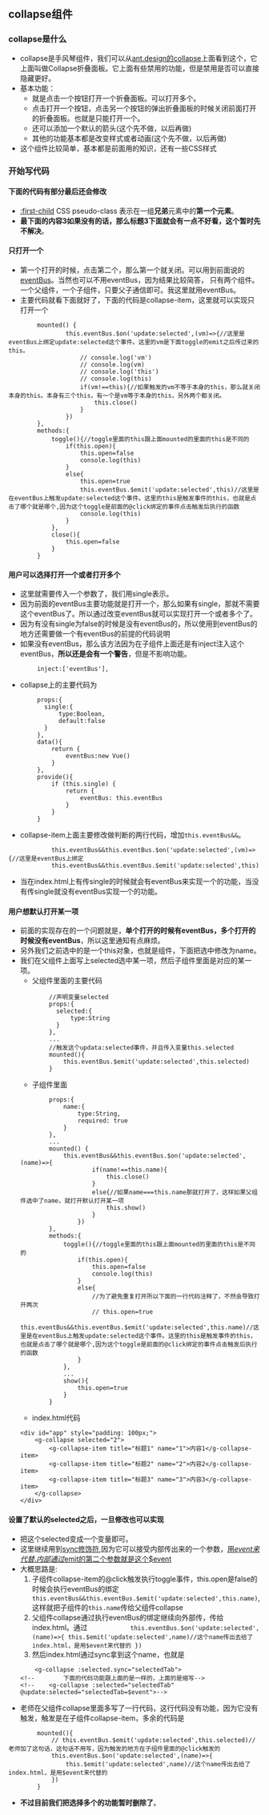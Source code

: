 ## collapse组件
### collapse是什么
* collapse是手风琴组件，我们可以从[ant.design的collapse](https://ant.design/components/collapse-cn/)上面看到这个，它上面叫做Collapse折叠面板。它上面有些禁用的功能，但是禁用是否可以直接隐藏更好。
* 基本功能：
    * 就是点击一个按钮打开一个折叠面板。可以打开多个。
    * 点击打开一个按钮，点击另一个按钮的弹出折叠面板的时候关闭前面打开的折叠面板。也就是只能打开一个。
    * 还可以添加一个默认的箭头(这个先不做，以后再做)
    * 其他的功能基本都是改变样式或者动画(这个先不做，以后再做)
* 这个组件比较简单，基本都是前面用的知识，还有一些CSS样式
### 开始写代码
#### 下面的代码有部分最后还会修改
* [:first-child](https://developer.mozilla.org/zh-CN/docs/Web/CSS/:first-child) CSS pseudo-class 表示在一组**兄弟**元素中的**第一个元素**。
* **最下面的内容3如果没有的话，那么标题3下面就会有一点不好看，这个暂时先不解决**。
#### 只打开一个
* 第一个打开的时候，点击第二个，那么第一个就关闭。可以用到前面说的[eventBus](https://github.com/bomber063/DIY-UI-frame-by-Vue-for-all/tree/tabs)。当然也可以不用eventBus，因为结果比较简答， 只有两个组件。一个父组件，一个子组件，只要父子通信即可。我这里就用eventBus。
* 主要代码就看下面就好了，下面的代码是collapse-item，这里就可以实现只打开一个
```
        mounted() {
                this.eventBus.$on('update:selected',(vm)=>{//这里是eventBus上绑定update:selected这个事件。这里的vm是下面toggle的emit之后传过来的this。
                    // console.log('vm')
                    // console.log(vm)
                    // console.log('this')
                    // console.log(this)
                    if(vm!==this){//如果触发的vm不等于本身的this，那么就关闭本身的this。本身有三个this，有一个是vm等于本身的this，另外两个都关闭。
                        this.close()
                    }
                })
        },
        methods:{
            toggle(){//toggle里面的this跟上面mounted的里面的this是不同的
                if(this.open){
                    this.open=false
                    console.log(this)
                }
                else{
                    this.open=true
                    this.eventBus.$emit('update:selected',this)//这里是在eventBus上触发update:selected这个事件。这里的this是触发事件的this，也就是点击了哪个就是哪个,因为这个toggle是前面的@click绑定的事件点击触发后执行的函数
                    console.log(this)
                }
            },
            close(){
                this.open=false
            }
        }
```
#### 用户可以选择打开一个或者打开多个
* 这里就需要传入一个参数了，我们用single表示。
* 因为前面的eventBus主要功能就是打开一个，那么如果有single，那就不需要这个eventBus了。所以通过改变eventBus就可以实现打开一个或者多个了。
* 因为有没有single为false的时候是没有eventBus的，所以使用到eventBus的地方还需要做一个有eventBus的前提的代码说明
* 如果没有eventBus，那么该方法因为在子组件上面还是有inject注入这个eventBus，**所以还是会有一个警告**，但是不影响功能。
```
        inject:['eventBus'],
```
* collapse上的主要代码为
```
        props:{
          single:{
              type:Boolean,
              default:false
          }
        },
        data(){
            return {
                eventBus:new Vue()
            }
        },
        provide(){
            if (this.single) {
                return {
                    eventBus: this.eventBus
                }
            }
        }
```
* collapse-item上面主要修改做判断的两行代码，增加`this.eventBus&&`。
```
            this.eventBus&&this.eventBus.$on('update:selected',(vm)=>{//这里是eventBus上绑定
            this.eventBus&&this.eventBus.$emit('update:selected',this)
```
* 当在index.html上有传single的时候就会有eventBus来实现一个的功能，当没有传single就没有eventBus实现一个的功能。
#### 用户想默认打开某一项
* 前面的实现存在的一个问题就是，**单个打开的时候有eventBus，多个打开的时候没有eventBus**，所以这里通知有点麻烦。
* 另外我们之前选中的是一个this对象，也就是组件，下面把选中修改为name。
* 我们在父组件上面写上selected选中某一项，然后子组件里面是对应的某一项。
    * 父组件里面的主要代码
    ```
            //声明变量selected
            props:{
              selected:{
                  type:String
              }
            },
            ...
            //触发这个updata:selected事件，并且传入变量this.selected
            mounted(){
                this.eventBus.$emit('update:selected',this.selected)
            }
    ```
    * 子组件里面
    ```
            props:{
                name:{
                    type:String,
                    required: true
                }
            },
            ...
            mounted() {
                this.eventBus&&this.eventBus.$on('update:selected',(name)=>{
                        if(name!==this.name){
                            this.close()
                        }
                        else{//如果name===this.name那就打开了，这样如果父组件选中了name，就打开默认打开某一项
                            this.show()
                        }
                    })
            },
            methods:{
                toggle(){//toggle里面的this跟上面mounted的里面的this是不同的
                    if(this.open){
                        this.open=false
                        console.log(this)
                    }
                    else{
                        //为了避免重复打开所以下面的一行代码注释了，不然会导致打开两次
                        // this.open=true
                        this.eventBus&&this.eventBus.$emit('update:selected',this.name)//这里是在eventBus上触发update:selected这个事件。这里的this是触发事件的this，也就是点击了哪个就是哪个,因为这个toggle是前面的@click绑定的事件点击触发后执行的函数
                    }
                },
                ...
                show(){
                    this.open=true
                }
            }
    ```
    * index.html代码
    ```
    <div id="app" style="padding: 100px;">
        <g-collapse selected="2">
            <g-collapse-item title="标题1" name="1">内容1</g-collapse-item>
            <g-collapse-item title="标题2" name="2">内容2</g-collapse-item>
            <g-collapse-item title="标题3" name="3">内容3</g-collapse-item>
        </g-collapse>
    </div>
    ```
#### 设置了默认的selected之后，一旦修改也可以实现
* 把这个selected变成一个变量即可。
* 这里继续用到[sync修饰符](https://cn.vuejs.org/v2/guide/components-custom-events.html#sync-%E4%BF%AE%E9%A5%B0%E7%AC%A6),因为它可以接受内部传出来的一个参数，[用$event来代替.内部通过$emit的第二个参数就是这个$event](https://cn.vuejs.org/v2/guide/components.html#%E4%BD%BF%E7%94%A8%E4%BA%8B%E4%BB%B6%E6%8A%9B%E5%87%BA%E4%B8%80%E4%B8%AA%E5%80%BC)
* 大概思路是:
    1. 子组件collapse-item的@click触发执行toggle事件，this.open是false的时候会执行eventBus的绑定`this.eventBus&&this.eventBus.$emit('update:selected',this.name)`,这样就把子组件的`this.name`传给父组件collapse
    2. 父组件collapse通过执行eventBus的绑定继续向外部传，传给index.html。通过`            this.eventBus.$on('update:selected',(name)=>{
                                                                        this.$emit('update:selected',name)//这个name传出去给了index.html，是用$event来代替的
                                                                    })`
    3. 然后index.html通过sync拿到这个name，也就是
    ```
        <g-collapse :selected.sync="selectedTab">
    <!--        下面的代码功能跟上面的是一样的，上面的是缩写-->
    <!--    <g-collapse :selected="selectedTab" @update:selected="selectedTab=$event">-->
    ```
* 老师在父组件collapse里面多写了一行代码，这行代码没有功能，因为它没有触发，触发是在子组件collapse-item，多余的代码是
```
        mounted(){
            // this.eventBus.$emit('update:selected',this.selected)//老师加了这句话，这句话不用写，因为触发的地方在子组件里面的@click触发的
            this.eventBus.$on('update:selected',(name)=>{
                this.$emit('update:selected',name)//这个name传出去给了index.html，是用$event来代替的
            })
        }
```
* **不过目前我们把选择多个的功能暂时删除了**。